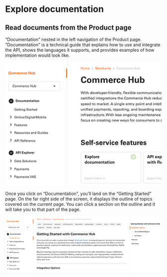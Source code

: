 # Explore documentation
## Read documents from the Product page
“Documentation” nested in the left navigation of the Product page. “Documentation” is a technical guide that explains how to use and integrate the API, shows the languages it supports, and provides examples of how implementation would look like. 

![product_documentation_4]

Once you click on “Documentation”, you’ll land on the “Getting Started” page. On the far right side of the screen, it displays the outline of topics covered on the current page. You can click a section on the outline and it will take you to that part of the page.  

![product_documentation_5]


[//]: # (These are reference links used in markdown file)

[product_documentation_4]:<https://raw.githubusercontent.com/Fiserv/developer-studio-support/main/assets/images/product_documentation_4.png>

[product_documentation_5]:<https://raw.githubusercontent.com/Fiserv/developer-studio-support/main/assets/images/product_documentation_5.png>
